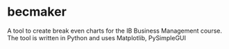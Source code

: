 # becmaker
A tool to create break even charts for the IB Business Management course. The tool is written in Python and uses Matplotlib, PySimpleGUI
